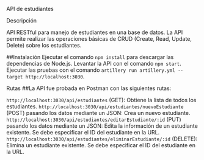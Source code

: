 API de estudiantes

Descripción

API RESTful para manejo de estudiantes en una base de datos. La API permite realizar las operaciones básicas de CRUD (Create, Read, Update, Delete) sobre los estudiantes.

##Instalación
Ejecutar el comando `npm install` para descargar las dependencias de Node.js.
Levantar la API con el comando `npm start`.
Ejecutar las pruebas con el comando `artillery run artillery.yml --target http://localhost:3030`.

Rutas
##La API fue probada en Postman con las siguientes rutas:

`http://localhost:3030/api/estudiantes` (GET): Obtiene la lista de todos los estudiantes.
`http://localhost:3030/api/estudiantes/nuevoEstudiante` (POST) pasando los datos mediante un JSON: Crea un nuevo estudiante.
`http://localhost:3030/api/estudiantes/editarEstudiante/:id` (PUT) pasando los datos mediante un JSON: Edita la información de un estudiante existente. Se debe especificar el ID del estudiante en la URL.
`http://localhost:3030/api/estudiantes/eliminarEstudiante/:id` (DELETE): Elimina un estudiante existente. Se debe especificar el ID del estudiante en la URL.